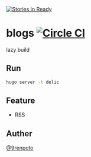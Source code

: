 [![Stories in Ready](https://badge.waffle.io/9renpoto/blogs.png?label=ready&title=Ready)](https://waffle.io/9renpoto/blogs)
# blogs [![Circle CI](https://circleci.com/gh/9renpoto/blogs/tree/master.svg?style=svg&circle-token=424262aaeba9cfbb119a1aef7b9b2634a2d9d3c3)](https://circleci.com/gh/9renpoto/blogs/tree/master)
lazy build

## Run

```sh
hugo server -t delic
```

## Feature

- RSS

## Auther

[@9renpoto](https://twitter.com/9renpoto)
